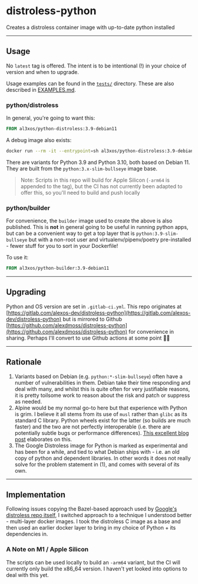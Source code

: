 # distroless-python

Creates a distroless container image with up-to-date python installed

---

## Usage

No `latest` tag is offered. The intent is to be intentional (!) in your choice of version and when to upgrade.

Usage examples can be found in the [`tests/`](tests/) directory. These are also described in [EXAMPLES.md](EXAMPLES.md).

### python/distroless

In general, you're going to want this:

```dockerfile
FROM al3xos/python-distroless:3.9-debian11
```

A debug image also exists:

```sh
docker run --rm -it --entrypoint=sh al3xos/python-distroless:3.9-debian11-debug
```

There are variants for Python 3.9 and Python 3.10, both based on Debian 11. They are built from the `python:3.x-slim-bullseye` image base.

> Note: Scripts in this repo will build for Apple Silicon (`-arm64` is appended to the tag), but the CI has not currently been adapted to offer this, so you'll need to build and push locally

### python/builder

For convenience, the `builder` image used to create the above is also published. This is **not** in general going to be useful in running python apps, but can be a convenient way to get a top layer that is `python:3.9-slim-bullseye` but with a non-root user and virtualenv/pipenv/poetry pre-installed - fewer stuff for you to sort in your Dockerfile!

To use it:

```dockerfile
FROM al3xos/python-builder:3.9-debian11
```

---

## Upgrading

Python and OS version are set in `.gitlab-ci.yml`. This repo originates at [https://gitlab.com/alexos-dev/distroless-python](https://gitlab.com/alexos-dev/distroless-python) but is mirrored to Github [https://github.com/alexdmoss/distroless-python](https://github.com/alexdmoss/distroless-python) for convenience in sharing. Perhaps I'll convert to use Github actions at some point 🤷‍♂️

---

## Rationale

1. Variants based on Debian (e.g. `python:*-slim-bullseye`) often have a number of vulnerabilities in them. Debian take their time responding and deal with many, and whilst this is quite often for very justifiable reasons, it is pretty toilsome work to reason about the risk and patch or suppress as needed.
2. Alpine would be my normal go-to here but that experience with Python is grim. I believe it all stems from its use of `musl` rather than `glibc` as its standard C library. Python wheels exist for the latter (so builds are much faster) and the two are not perfectly interoperable (i.e. there are potentially subtle bugs or performance differences). [This excellent blog post](https://pythonspeed.com/articles/alpine-docker-python/) elaborates on this.
3. The Google Distroless image for Python is marked as experimental and has been for a while, and tied to what Debian ships with - i.e. an old copy of python and dependent libraries. In other words it does not really solve for the problem statement in (1), and comes with several of its own.

---

## Implementation

Following issues copying the Bazel-based approach used by [Google's distroless repo itself](https://github.com/GoogleContainerTools/distroless), I switched approach to a technique I understood better - multi-layer docker images. I took the distroless C image as a base and then used an earlier docker layer to bring in my choice of Python + its dependencies in.

### A Note on M1 / Apple Silicon

The scripts can be used locally to build an `-arm64` variant, but the CI will currently only build the x86_64 version. I haven't yet looked into options to deal with this yet.
